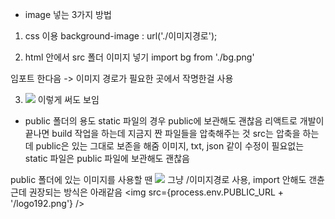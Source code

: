 * image 넣는 3가지 방법
1) css 이용
background-image : url('./이미지경로');

2) html 안에서 src 폴더 이미지 넣기
import bg from './bg.png'
<div className="main-bg" style={{ backgroundImage : 'url(' + bg + ')' }}></div>
임포트 한다음 -> 이미지 경로가 필요한 곳에서 작명한걸 사용

3) <img src={bg}/> 이렇게 써도 보임

* public 폴더의 용도
static 파일의 경우 public에 보관해도 괜찮음
리액트로 개발이 끝나면 build 작업을 하는데 지금지 짠 파일들을 압축해주는 것
src는 압축을 하는데 public은 있는 그대로 보존을 해줌
이미지, txt, json 같이 수정이 필요없는 static 파일은 public 파일에 보관해도 괜찮음

public 폴더에 있는 이미지를 사용할 땐
<img src="/logo192.png" /> 그냥 /이미지경로 사용, import 안해도 갠츈
근데 권장되는 방식은 아래같음
<img src={process.env.PUBLIC_URL + '/logo192.png'} /> 